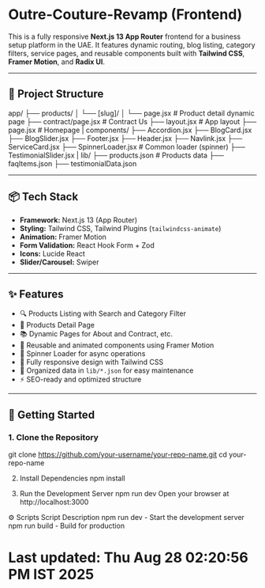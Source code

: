 # Outre-Couture-Revamp (Frontend)

This is a fully responsive **Next.js 13 App Router** frontend for a business setup platform in the UAE. It features dynamic routing, blog listing, category filters, service pages, and reusable components built with **Tailwind CSS**, **Framer Motion**, and **Radix UI**.

---

## 📁 Project Structure

app/
├── products/
│ └── [slug]/
│ └── page.jsx # Product detail dynamic page
├── contract/page.jsx # Contract Us
├── layout.jsx # App layout
├── page.jsx # Homepage
|
components/
├── Accordion.jsx
├── BlogCard.jsx
├── BlogSlider.jsx
├── Footer.jsx
├── Header.jsx
├── Navlink.jsx
├── ServiceCard.jsx
├── SpinnerLoader.jsx # Common loader (spinner)
├── TestimonialSlider.jsx
|
lib/
├── products.json # Products data
├── faqItems.json
├── testimonialData.json


---

## 📦 Tech Stack

- **Framework:** Next.js 13 (App Router)
- **Styling:** Tailwind CSS, Tailwind Plugins (`tailwindcss-animate`)
- **Animation:** Framer Motion
- **Form Validation:** React Hook Form + Zod
- **Icons:** Lucide React
- **Slider/Carousel:** Swiper
---

## ✨ Features

- 🔍 Products Listing with Search and Category Filter
- 📄 Products Detail Page
- 📚 Dynamic Pages for About and Contract, etc.
- 🧩 Reusable and animated components using Framer Motion
- 🔄 Spinner Loader for async operations
- 🎨 Fully responsive design with Tailwind CSS
- 🧠 Organized data in `lib/*.json` for easy maintenance
- ⚡ SEO-ready and optimized structure

---

## 🧪 Getting Started

### 1. Clone the Repository
git clone https://github.com/your-username/your-repo-name.git
cd your-repo-name


2. Install Dependencies
npm install

3. Run the Development Server
npm run dev
Open your browser at http://localhost:3000

⚙️ Scripts
Script	Description
npm run dev	- Start the development server
npm run build	- Build for production
# Last updated: Thu Aug 28 02:20:56 PM IST 2025
